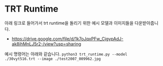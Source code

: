 # TRT Runtime

아래 링크로 들어가서 trt runtime을 돌리기 위한 예시 모델과 이미지들을 다운받아줍니다.
- https://drive.google.com/file/d/1k7oJqxPFw_CjgypAdJ-ak8ihMnLJ5r2-/view?usp=sharing


예시 명령어는 아래와 같습니다.
```python3 trt_runtime.py --model ./30vyt516.trt --image ./test2007_009962.jpg```

